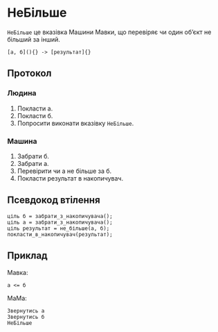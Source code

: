 # НеБільше

`НеБільше` <keyword>це</keyword> вказівка <subject>Машини Мавки</subject>, що перевіряє чи один обʼєкт не більший за інший.

```
[а, б](){} -> [результат]{}
```

## Протокол

### Людина

1. Покласти а.
2. Покласти б.
3. Попросити виконати вказівку `НеБільше`.

### Машина

1. Забрати б.
2. Забрати а.
3. Перевірити чи а не більше за б.
4. Покласти результат в накопичувач.

## Псевдокод втілення

```ціль
ціль б = забрати_з_накопичувача();
ціль а = забрати_з_накопичувача();
ціль результат = не_більше(а, б);
покласти_в_накопичувач(результат);
```

## Приклад

<subject>Мавка</subject>:

```мавка
а <= б
```

<subject>МаМа</subject>:

```мама
Звернутись а
Звернутись б
НеБільше
```